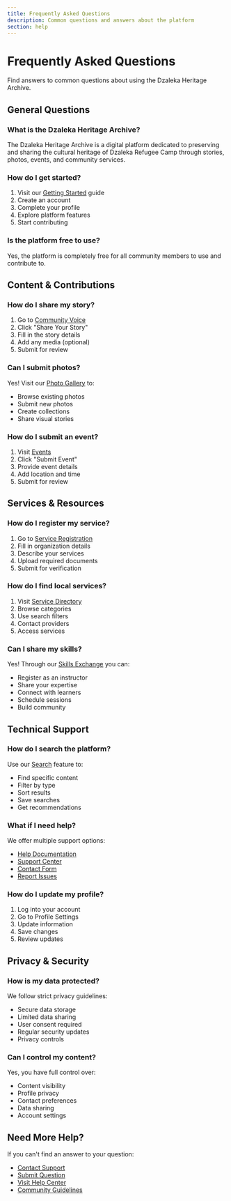 ```yaml
---
title: Frequently Asked Questions
description: Common questions and answers about the platform
section: help
---
```


# Frequently Asked Questions

Find answers to common questions about using the Dzaleka Heritage Archive.

## General Questions

### What is the Dzaleka Heritage Archive?
The Dzaleka Heritage Archive is a digital platform dedicated to preserving and sharing the cultural heritage of Dzaleka Refugee Camp through stories, photos, events, and community services.

### How do I get started?
1. Visit our [Getting Started](/docs/getting-started) guide
2. Create an account
3. Complete your profile
4. Explore platform features
5. Start contributing

### Is the platform free to use?
Yes, the platform is completely free for all community members to use and contribute to.

## Content & Contributions

### How do I share my story?
1. Go to [Community Voice](/community-voice)
2. Click "Share Your Story"
3. Fill in the story details
4. Add any media (optional)
5. Submit for review

### Can I submit photos?
Yes! Visit our [Photo Gallery](/photos) to:
- Browse existing photos
- Submit new photos
- Create collections
- Share visual stories

### How do I submit an event?
1. Visit [Events](/events)
2. Click "Submit Event"
3. Provide event details
4. Add location and time
5. Submit for review

## Services & Resources

### How do I register my service?
1. Go to [Service Registration](/services/register)
2. Fill in organization details
3. Describe your services
4. Upload required documents
5. Submit for verification

### How do I find local services?
1. Visit [Service Directory](/services)
2. Browse categories
3. Use search filters
4. Contact providers
5. Access services

### Can I share my skills?
Yes! Through our [Skills Exchange](/skills-exchange) you can:
- Register as an instructor
- Share your expertise
- Connect with learners
- Schedule sessions
- Build community

## Technical Support

### How do I search the platform?
Use our [Search](/search) feature to:
- Find specific content
- Filter by type
- Sort results
- Save searches
- Get recommendations

### What if I need help?
We offer multiple support options:
- [Help Documentation](/docs)
- [Support Center](/support)
- [Contact Form](/contact)
- [Report Issues](/support/report)

### How do I update my profile?
1. Log into your account
2. Go to Profile Settings
3. Update information
4. Save changes
5. Review updates

## Privacy & Security

### How is my data protected?
We follow strict privacy guidelines:
- Secure data storage
- Limited data sharing
- User consent required
- Regular security updates
- Privacy controls

### Can I control my content?
Yes, you have full control over:
- Content visibility
- Profile privacy
- Contact preferences
- Data sharing
- Account settings

## Need More Help?

If you can't find an answer to your question:
- [Contact Support](/support)
- [Submit Question](/support/question)
- [Visit Help Center](/docs)
- [Community Guidelines](/guidelines)
